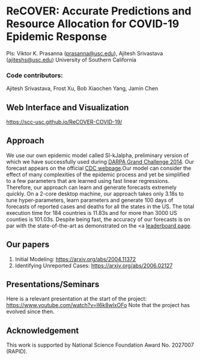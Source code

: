 # ReCOVER: Accurate Predictions and Resource Allocation for COVID-19 Epidemic Response

PIs: Viktor K. Prasanna (prasanna@usc.edu), Ajitesh Srivastava (ajiteshs@usc.edu)
University of Southern California

### Code contributors: 

Ajitesh Srivastava, Frost Xu, Bob Xiaochen Yang, Jamin Chen

## Web Interface and Visualization

https://scc-usc.github.io/ReCOVER-COVID-19/

## Approach
We use our own epidemic model called SI-kJalpha, preliminary version of which we have successfully used during [DARPA Grand Challenge 2014](https://news.usc.edu/83180/usc-engineers-earn-national-recognition-for-predicting-disease-outbreaks/). Our forecast appears on the official [CDC webpage](https://www.cdc.gov/coronavirus/2019-ncov/covid-data/forecasting-us.html).Our model can consider the effect of many complexities of the epidemic process and yet be simplified to a few parameters that are learned using fast linear regressions. Therefore, our approach can learn and generate forecasts extremely quickly. On a 2-core desktop machine, our approach takes only 3.18s to tune hyper-parameters, learn parameters and generate 100 days of forecasts of reported cases and deaths for all the states in the US. The total execution time for 184 countries is 11.83s and for more than 3000 US counties is 101.03s. Despite being fast, the accuracy of our forecasts is on par with the state-of-the-art as demonstrated on the <a [leaderboard page](https://scc-usc.github.io/ReCOVER-COVID-19/#/leaderboard).
                        

## Our papers
1. Initial Modeling: https://arxiv.org/abs/2004.11372
2. Identifying Unreported Cases: https://arxiv.org/abs/2006.02127

## Presentations/Seminars

Here is a relevant presentation at the start of the project: https://www.youtube.com/watch?v=ll6k8wlxOFo
Note that the project has evolved since then.

## Acknowledgement

This work is supported by National Science Foundation Award No. 2027007 (RAPID).